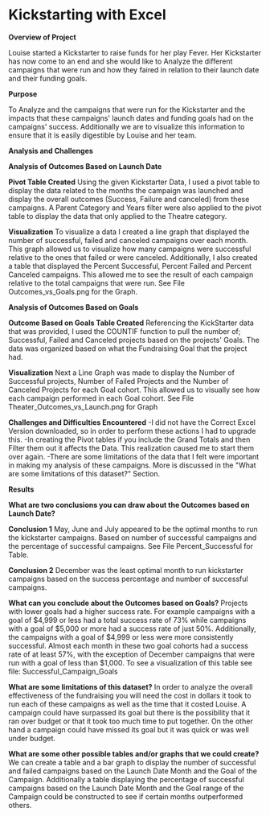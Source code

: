 # Kickstarting with Excel

**Overview of Project**

Louise started a Kickstarter to raise funds for her play Fever. Her Kickstarter has now come to an end and she would like to Analyze the different campaigns that were run and how they faired in relation to their launch date and their funding goals.

**Purpose**

To Analyze and the campaigns that were run for the Kickstarter and the impacts that these campaigns' launch dates and funding goals had on the campaigns' success. Additionally we are to visualize this information to ensure that it is easily digestible by Louise and her team. 

**Analysis and Challenges**

**Analysis of Outcomes Based on Launch Date**
	
**Pivot Table Created**
Using the given Kickstarter Data, I used a pivot table to display the data related to the months the campaign was launched and display the overall outcomes (Success, Failure and canceled) from these campaigns. A Parent Category and Years filter were also applied to the pivot table to display the data that only applied to the Theatre category. 

**Visualization**
To visualize a data I created a line graph that displayed the number of successful, failed and canceled campaigns over each month. This graph allowed us to visualize how many campaigns were successful relative to the ones that failed or were canceled. Additionally, I also created a table that displayed the Percent Successful, Percent Failed and 	Percent Canceled campaigns. This allowed me to see the result of each campaign relative to the total campaigns that were run.
See File Outcomes_vs_Goals.png for the Graph.


**Analysis of Outcomes Based on Goals**
	
**Outcome Based on Goals Table Created**
Referencing the KickStarter data that was provided, I used the COUNTIF function to pull the number of; Successful, Failed and Canceled projects based on the projects' Goals. The data was organized based on what the Fundraising Goal that the project had. 

**Visualization**
Next a Line Graph was made to display the Number of Successful projects, Number of Failed Projects and the Number of Canceled Projects for each Goal cohort. This allowed us to visually see how each campaign performed in each Goal cohort.
See File Theater_Outcomes_vs_Launch.png for Graph


**Challenges and Difficulties Encountered**
-I did not have the Correct Excel Version downloaded, so in order to perform these actions I had to upgrade this.
-In creating the Pivot tables if you include the Grand Totals and then Filter them out it affects the Data. This realization caused me to start them over again.
-There are some limitations of the data that I felt were important in making my analysis of these campaigns. More is discussed in the "What are some limitations of this dataset?" Section.


**Results**

**What are two conclusions you can draw about the Outcomes based on Launch Date?**

**Conclusion 1**
May, June and July appeared to be the optimal months to run the kickstarter campaigns. Based on number of successful campaigns and the percentage of successful campaigns. See File Percent_Successful for Table.
	
**Conclusion 2**
December was the least optimal month to run kickstarter campaigns based on the success percentage and number of successful campaigns.

**What can you conclude about the Outcomes based on Goals?**
Projects with lower goals had a higher success rate. For example campaigns with a goal of $4,999 or less had a total success rate of 73% while campaigns with a goal of $5,000 or more had a success rate of just 50%. Additionally, the campaigns with a goal of $4,999 or less were more consistently successful. Almost each month in these two goal cohorts had a success rate of at least 57%, with the exception of December campaigns that were run with a goal of less than $1,000. To see a visualization of this table see file: Successful_Campaign_Goals

**What are some limitations of this dataset?**
In order to analyze the overall effectiveness of the fundraising you will need the cost in dollars it took to run each of these campaigns as well as the time that it costed Louise. A campaign could have surpassed its goal but there is the possibility that it ran over budget or that it took too much time to put together. On the other hand a campaign could have missed its goal but it was quick or was well under budget.

**What are some other possible tables and/or graphs that we could create?**
We can create a table and a bar graph to display the number of successful and failed campaigns based on the Launch Date Month and the Goal of the Campaign. Additionally a table displaying the percentage of successful campaigns based on the Launch Date Month and the Goal range of the Campaign could be constructed to see if certain months outperformed others.
